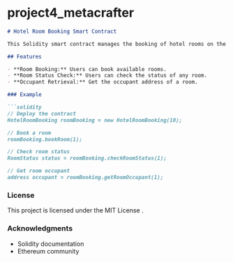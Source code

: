 # project4_metacrafter

```markdown
# Hotel Room Booking Smart Contract

This Solidity smart contract manages the booking of hotel rooms on the blockchain. It allows users to book available rooms and check their status.

## Features

- **Room Booking:** Users can book available rooms.
- **Room Status Check:** Users can check the status of any room.
- **Occupant Retrieval:** Get the occupant address of a room.

### Example

```solidity
// Deploy the contract
HotelRoomBooking roomBooking = new HotelRoomBooking(10);

// Book a room
roomBooking.bookRoom(1);

// Check room status
RoomStatus status = roomBooking.checkRoomStatus(1);

// Get room occupant
address occupant = roomBooking.getRoomOccupant(1);
```

### License

This project is licensed under the MIT License .

### Acknowledgments

- Solidity documentation
- Ethereum community

